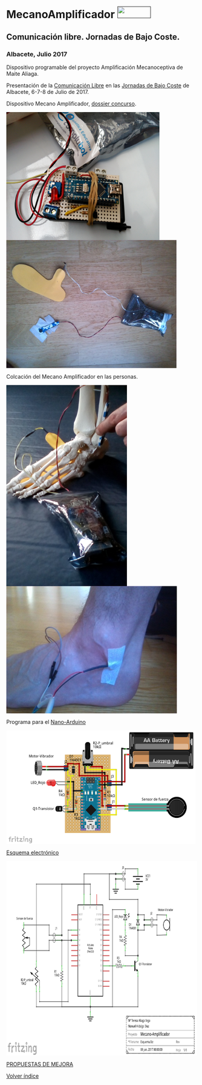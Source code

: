 # MecanoAmplificador  <a href="" target="_blank"><img width="88" height="31" border="0" align="rigth" src="MecanoAmplificador/img/88x31.png "/></a>

## Comunicación libre. Jornadas de Bajo Coste.
### Albacete, Julio 2017
Dispositivo programable del proyecto Amplificación Mecanoceptiva de Maite Aliaga.

Presentación de la [Comunicación Libre](https://github.com/leobotmanuel/MecanoAmplificador/blob/master/doc/ALIAGAamplificacionmecanoceptiva.pdf) en las [Jornadas de Bajo Coste](http://www.crmfalbacete.org/recursosbajocoste/default.asp) de Albacete, 6-7-8 de Julio de 2017.

Dispositivo Mecano Amplificador, [dossier concurso](https://github.com/leobotmanuel/MecanoAmplificador/blob/master/doc/ALIAGAdossierconcursoBajoCoste2017AmplificacionMecanoceptiva.pdf).

<a href="" target="_blank"><img width="405" height="338" border="0" align="center" src="img/foto02.jpg "/></a>
<a href="" target="_blank"><img width="450" height="338" border="0" align="center" src="img/sistemaCompleto.jpg "/></a>

Colcación del Mecano Amplificador en las personas.

<a href="" target="_blank"><img width="319" height="531" border="0" align="center" src="img/esqueleto.jpg "/></a>
<a href="" target="_blank"><img width="451" height="336" border="0" align="center" src="img/pie.jpg "/></a>

Programa para el [Nano-Arduino](https://github.com/leobotmanuel/MecanoAmplificador/blob/master/software/mecanoAmplificador.ino)

<a href="" target="_blank"><img width="500" height="300" border="0" align="center" src="img/Esquema01.png  "/></a>

[Esquema electrónico](https://github.com/leobotmanuel/MecanoAmplificador/blob/master/doc/Esquema02.fzz)

<a href="" target="_blank"><img width="811" height="514" border="0" align="center" src="img/Esquema02.png  "/></a>

[PROPUESTAS DE MEJORA](https://github.com/leobotmanuel/MecanoAmplificador/blob/master/doc/propuesta/README.md)

[Volver índice](https://github.com/leobotmanuel/AmplificacionMecanoceptiva)
